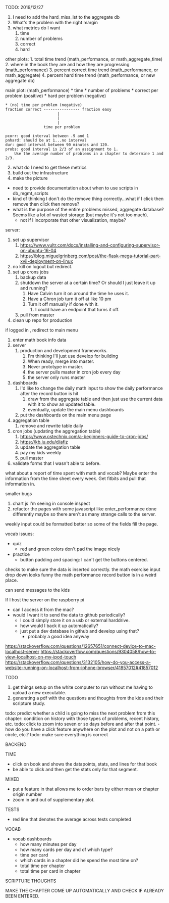 TODO:
2019/12/27
1. I need to add the hard_miss_lst to the aggregate db
2. What's the problem with the right margin
1. what metrics do I want
    1. time
    2. number of problems
    3. correct
    4. hard

other plots:
    1. total time trend (math_performance, or math_aggregate_time)
    2. where in the book they are and how they are progressing (math_performance)
    3. percent correct time trend (math_performance, or math_aggregate)
    4. percent hard time trend (math_performance, or new aggregate db)

main plot: (math_performance)
    * time
    * number of problems
    * correct per problem (positive)
    * hard per problem (negative)
    
    * (no) time per problem (negative)
    fraction correct ---------------- fraction easy
                           |
                           |
                           |
                     time per problem
    
    pcorr: good interval between .9 and 1
    pnhard: should be at 1...no interval
    dur: good interval between 90 minutes and 120.
    probs: good interval is 2/3 of an assignment to 1.
        Use the average number of problems in a chapter to determine 1 and 2/3.
        
    
    
    
    
    
2. what do I need to get these metrics
3. build out the infrastructure
4. make the picture


* need to provide documentation about when to use scripts in db_mgmt_scripts
* kind of thinking I don't do the remove thing correctly...what if I click then remove then click then remove?
* what is the purpose of the entire problems missed, aggregate database? Seems like a lot of wasted storage (but maybe it's not too much).
    * not if I incorporate that other visualization, maybe?




server:
1. set up supervisor
    1. https://www.vultr.com/docs/installing-and-configuring-supervisor-on-ubuntu-16-04
    2. https://blog.miguelgrinberg.com/post/the-flask-mega-tutorial-part-xvii-deployment-on-linux
2. no kill on logout but redirect.
3. set up crons jobs 
    1. backup data
    2. shutdown the server at a certain time? Or should I just leave it up and running?
        1. Have Calvin turn it on around the time he uses it.
        2. Have a Chron job turn it off at like 10 pm
        3. Turn it off manually if done with it.
            1. I could have an endpoint that turns it off.
    3. pull from master
4. clean up repo for production


if logged in , redirect to main menu


1. enter math book info data
2. server
    1. production and development frameworks.
        1. I'm thinking I'll just use develop for building
        2. When ready, merge into master.
        3. Never prototype in master.
        4. the server pulls master in cron job every day
        5. the server only runs master
3. dashboards
    1. I'd like to change the daily math input to show the daily performance after the record button is hit
        1. draw from the aggregate table and then just use the current data with it to show an updated table.
        2. eventually, update the main menu dashboards  
    2. put the dashboards on the main menu page
4. aggregation table
    1. remove and rewrite table daily
5. cron jobs (updating the aggregation table)
    1. https://www.ostechnix.com/a-beginners-guide-to-cron-jobs/
    2. https://kb.iu.edu/d/afiz
    1. update the aggregation table
    2. pay my kids weekly
    3. pull master
6. validate forms that I wasn't able to before.



what about a report of time spent with math and vocab?
Maybe enter the information from the time sheet every week.
Get fitbits and pull that information in.


smaller bugs
1. chart js I'm seeing in console inspect
3. refactor the pages with some javascript like enter_performance done differently maybe so there aren't as many strange calls to the server.



weekly input could be formatted better so some of the fields fill the page.


vocab issues:
- quiz
    - red and green colors don't pad the image nicely
- practice
    - button padding and spacing: I can't get the buttons centered.

checks to make sure the data is inserted correctly.
the math exercise input drop down looks funny
the math performance record button is in a weird place.

can send messages to the kids



If I host the server on the raspberry pi
- can I access it from the mac?
- would I want it to send the data to github periodically?
    - I could simply store it on a usb or external harddrive.
    - how would I back it up automatically?
    - just put a dev database in github and develop using that?
        - probably a good idea anyway

https://stackoverflow.com/questions/12657651/connect-device-to-mac-localhost-server
https://stackoverflow.com/questions/9304058/how-to-view-localhost-on-my-ipod-touch
https://stackoverflow.com/questions/3132105/how-do-you-access-a-website-running-on-localhost-from-iphone-browser/41857012#41857012










TODO


1. get things setup on the white computer to run without me having to upload a new executable.
2. generating a pdf with the questions and thoughts from the kids and their scripture study.


todo: predict whether a child is going to miss the next problem from this chapter: condition on history with those types of problems, recent history, etc.
todo: click to zoom into seven or so days before and after that point.
-how do you have a click feature anywhere on the plot and not on a path or circle, etc.?
todo: make sure everything is correct

BACKEND

TIME
* click on book and shows the datapoints, stats, and lines for that book
* be able to click and then get the stats only for that segment.

MIXED
* put a feature in that allows me to order bars by either mean or chapter origin number
* zoom in and out of supplementary plot.

TESTS
* red line that denotes the average across tests completed

VOCAB
* vocab dashboards
    * how many minutes per day
    * how many cards per day and of which type?
    * time per card
    * which cards in a chapter did he spend the most time on?
    * total time per chapter
    * total time per card in chapter

SCRIPTURE THOUGHTS

MAKE THE CHAPTER COME UP AUTOMATICALLY AND CHECK IF ALREADY BEEN ENTERED.
